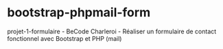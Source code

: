 # bootstrap-phpmail-form
projet-1-formulaire - BeCode Charleroi - Réaliser un formulaire de contact fonctionnel avec Bootstrap et PHP (mail)
